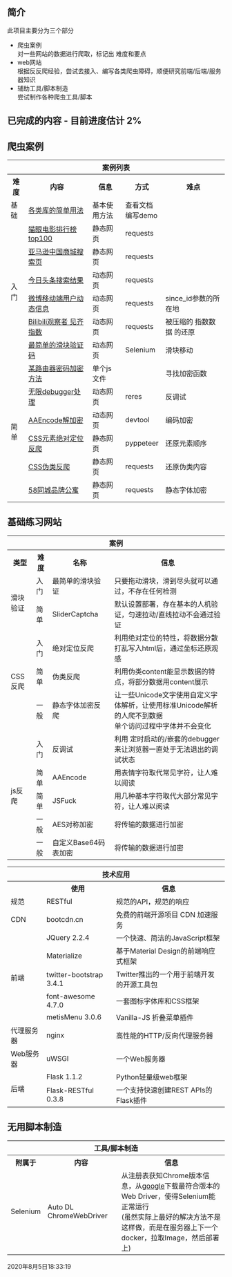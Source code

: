 ## 简介  
此项目主要分为三个部分  
* 爬虫案例  
对一些网站的数据进行爬取，标记出 难度和要点  
* web网站  
根据反反爬经验，尝试去接入、编写各类爬虫障碍，顺便研究前端/后端/服务器知识  
* 辅助工具/脚本制造  
尝试制作各种爬虫工具/脚本  

## 已完成的内容 - 目前进度估计 2%

## 爬虫案例  
<table>
    <tr><th colspan="5">案例列表</th></tr>
    <tr>
        <th>难度</th>
        <th>内容</th>
        <th>信息</th>
        <th>方式</th>
        <th>难点</th>
    </tr>
    <tr>
        <td>基础</td>
        <td><a href="https://github.com/RecluseXU/learning_spider/tree/master/example/0_Basic_usage_of_the_library" target="_blank">各类库的简单用法</a></td>
        <td>基本使用方法</td>
        <td>查看文档</br>编写demo</td>
        <td></td>
    </tr>
    <tr>
        <td rowspan="6">入门</td>
        <td>
        <a href="https://github.com/RecluseXU/learning_spider/tree/master/example/1_%E5%85%A5%E9%97%A8_%E7%8C%AB%E7%9C%BC%E7%94%B5%E5%BD%B1%E6%8E%92%E8%A1%8C%E6%A6%9Ctop100" target="_blank">猫眼电影排行榜top100</a></td>
        <td>静态网页</td>
        <td>requests</td>
        <td></td>
    </tr>
    <tr>
        <td><a href="https://github.com/RecluseXU/learning_spider/tree/master/example/1_%E5%85%A5%E9%97%A8_%E4%BA%9A%E9%A9%AC%E9%80%8A%E5%95%86%E5%9F%8E%E6%90%9C%E7%B4%A2%E9%A1%B5" target="_blank">亚马逊中国商城搜索页</a></td>
        <td>静态网页</td>
        <td>requests</td>
    </tr>
    <tr>
        <td>
        <a href="https://github.com/RecluseXU/learning_spider/tree/master/example/1_%E5%85%A5%E9%97%A8_%E4%BB%8A%E6%97%A5%E5%A4%B4%E6%9D%A1%E6%90%9C%E7%B4%A2%E7%BB%93%E6%9E%9C" target="_blank">今日头条搜索结果</a></td>
        <td>动态网页</td>
        <td>requests</td>
        <td></td>
    </tr>
    <tr>
        <td>
        <a href="https://github.com/RecluseXU/learning_spider/tree/master/example/1_%E5%85%A5%E9%97%A8_%E5%BE%AE%E5%8D%9A%E7%A7%BB%E5%8A%A8%E7%AB%AF%E7%94%A8%E6%88%B7%E5%8A%A8%E6%80%81%E4%BF%A1%E6%81%AF" target="_blank">
        微博移动端用户动态信息</a></td>
        <td>动态网页</td>
        <td>requests</td>
        <td>since_id参数的所在地</td>
    </tr>
    <tr>
        <td>
        <a href="https://github.com/RecluseXU/learning_spider/tree/master/example/1_%E5%85%A5%E9%97%A8_Bilibili%E8%A7%82%E5%AF%9F%E8%80%85%E8%A7%81%E9%BD%90%E6%8C%87%E6%95%B0" target="_blank">
        Bilibili观察者 见齐指数</a></td>
        <td>动态网页</td>
        <td>requests</td>
        <td>被压缩的 指数数据 的还原</td>
    </tr>
    <tr>
        <td>
        <a href="https://github.com/RecluseXU/learning_spider/tree/master/example/1_%E5%85%A5%E9%97%A8_%E6%9C%80%E7%AE%80%E5%8D%95%E7%9A%84%E6%BB%91%E5%9D%97%E9%AA%8C%E8%AF%81%E7%A0%81" target="_blank">最简单的滑块验证码</a></td>
        <td>动态网页</td>
        <td>Selenium</td>
        <td>滑块移动</td>
    </tr>
    <tr>
        <td rowspan="6">简单</td>
        <td>
        <a href="https://github.com/RecluseXU/learning_spider/tree/master/example/2_%E7%AE%80%E5%8D%95_%E6%9F%90%E8%B7%AF%E7%94%B1%E5%99%A8%E5%AF%86%E7%A0%81%E5%8A%A0%E5%AF%86%E6%96%B9%E6%B3%95" target="_blank">某路由器密码加密方法</a></td>
        <td>单个js文件</td>
        <td></td>
        <td>寻找加密函数</td>
    </tr>
    <tr>
        <td>
        <a href="https://github.com/RecluseXU/learning_spider/tree/master/example/2_%E7%AE%80%E5%8D%95_%E6%97%A0%E9%99%90debugger" target="_blank">无限debugger处理</a></td>
        <td>动态网页</td>
        <td>reres</td>
        <td>反调试</td>
    </tr>
    <tr>
        <td><a href="https://github.com/RecluseXU/learning_spider/tree/master/example/2_%E7%AE%80%E5%8D%95_AAEncode%E8%A7%A3%E6%B7%B7%E6%B7%86" target="_blank">AAEncode解加密</a></td>
        <td>动态网页</td>
        <td>devtool</td>
        <td>编码加密</td>
    </tr>
    <tr>
        <td><a href="https://github.com/RecluseXU/learning_spider/tree/master/example/2_%E7%AE%80%E5%8D%95_CSS%E5%85%83%E7%B4%A0%E7%BB%9D%E5%AF%B9%E5%AE%9A%E4%BD%8D%E5%8F%8D%E7%88%AC" target="_blank">CSS元素绝对定位反爬</a></td>
        <td>静态网页</td>
        <td>pyppeteer</td>
        <td>还原元素顺序</td>
    </tr>
    <tr>
        <td><a href="https://github.com/RecluseXU/learning_spider/tree/master/example/2_%E7%AE%80%E5%8D%95_CSS%E4%BC%AA%E7%B1%BB%E5%8F%8D%E7%88%AC" target="_blank">CSS伪类反爬</a></td>
        <td>静态网页</td>
        <td>requests</td>
        <td>还原伪类内容</td>
    </tr>
    <tr>
        <td><a href="https://github.com/RecluseXU/learning_spider/tree/master/example/3_%E7%AE%80%E5%8D%95_58%E5%90%8C%E5%9F%8E%E5%93%81%E7%89%8C%E5%85%AC%E5%AF%93" target="_blank">58同城品牌公寓</a></td>
        <td>静态网页</td>
        <td>requests</td>
        <td>静态字体加密</td>
    </tr>
</table>

## 基础练习网站  
<table>
    <th colspan="4">案例</th>
    <tr>
        <th>类型</th>
        <th>难度</th>
        <th>名称</th>
        <th>信息</th>
    </tr>
    <tr>
        <td rowspan="2">滑块验证</td>
        <td>入门</td>
        <td>最简单的滑块验证</td>
        <td>只要拖动滑块，滑到尽头就可以通过，不存在任何检测</td>
    </tr>
    <tr>
        <td>简单</td>
        <td>SliderCaptcha</td>
        <td>默认设置部署，存在基本的人机验证，匀速拉动/直线拉动不会通过验证</td>
    </tr>
    <tr>
        <td rowspan="3">CSS反爬</td>
        <td>入门</td>
        <td>绝对定位反爬</td>
        <td>利用绝对定位的特性，将数据分散打乱写入html后，通过坐标还原观感</td>
    </tr>
    <tr>
        <td>简单</td>
        <td>伪类反爬</td>
        <td>利用伪类content能显示数据的特点，将部分数据用content展示</td>
    </tr>
    <tr>
        <td>一般</td>
        <td>静态字体加密反爬</td>
        <td>让一些Unicode文字使用自定义字体解析，让使用标准Unicode解析的人爬不到数据<br>单个访问过程中字体并不会变化</td>
    </tr>
    <tr>
        <td rowspan="5">js反爬</td>
        <td>入门</td>
        <td>反调试</td>
        <td>利用 定时启动的/嵌套的debugger来让浏览器一直处于无法退出的调试状态</td>
    </tr>
    <tr>
        <td>简单</td>
        <td>AAEncode</td>
        <td>用表情字符取代常见字符，让人难以阅读</td>
    </tr>
    <tr>
        <td>简单</td>
        <td>JSFuck</td>
        <td>用几种基本字符取代大部分常见字符，让人难以阅读</td>
    </tr>
    <tr>
        <td>一般</td>
        <td>AES对称加密</td>
        <td>将传输的数据进行加密</td>
    </tr>
    <tr>
        <td>一般</td>
        <td>自定义Base64码表加密</td>
        <td>将传输的数据进行加密</td>
    </tr>
</table>

<table>
    <tr><th colspan="4">技术应用</th></tr>
    <tr>
        <th></th>
        <th>使用</th>
        <th>信息</th>
    </tr>
    <tr>
        <td>规范</td>
        <td>RESTful</td>
        <td>规范的API，规范的响应</td>
    </tr>
    <tr>
        <td>CDN</td>
        <td>bootcdn.cn</td>
        <td>免费的前端开源项目 CDN 加速服务</td>
    </tr>
    <tr>
        <td rowspan="5">前端</td>
        <td>JQuery 2.2.4</td>
        <td>一个快速、简洁的JavaScript框架</td>
    </tr>
    <tr>
        <td>Materialize</td>
        <td>基于Material Design的前端响应式框架</td>
    </tr>
    <tr>
        <td>twitter-bootstrap 3.4.1</td>
        <td>Twitter推出的一个用于前端开发的开源工具包</td>
    </tr>
    <tr>
        <td>font-awesome 4.7.0</td>
        <td>一套图标字体库和CSS框架</td>
    </tr>
    <tr>
        <td>metisMenu 3.0.6</td>
        <td>Vanilla-JS 折叠菜单插件</td>
    </tr>
    <tr>
        <td>代理服务器</td>
        <td>nginx</td>
        <td>高性能的HTTP/反向代理服务器</td>
    </tr>
    <tr>
        <td>Web服务器</td>
        <td>uWSGI</td>
        <td>一个Web服务器</td>
    </tr>
    <tr>
        <td rowspan="4">后端</td>
        <td>Flask 1.1.2</td>
        <td>Python轻量级web框架</td>
    </tr>
    <tr>
        <td>Flask-RESTful 0.3.8</td>
        <td>一个支持快速创建REST APIs的 Flask插件</td>
    </tr>
</table>

## 无用脚本制造  
<table>
    <tr><th colspan="4">工具/脚本制造</th></tr>
    <tr>
        <th>附属于</th>
        <th>内容</th>
        <th>信息</th>
    </tr>
    <tr>
        <td>Selenium</td>
        <td>Auto DL ChromeWebDriver</td>
        <td>从注册表获知Chrome版本信息，从<a href="http://chromedriver.storage.googleapis.com/index.html">google</a>下载最符合版本的Web Driver，使得Selenium能正常运行<br>(虽然实际上最好的解决方法不是这样做，而是在服务器上下一个docker，拉取Image，然后部署上)</td>
    </tr>
</table>


2020年8月5日18:33:19
